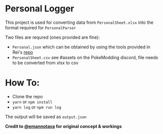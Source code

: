 # Personal Logger

This project is used for converting data from `PersonalSheet.xlsx` into the format required for `PersonalParser`

Two files are requred (ones provided are fine):

- `Personal.json` which can be obtained by using the tools provided in Rei's [repo](https://github.com/Reisyukaku/SwShMod)
- `PersonalSheet.csv` see #assets on the PokeModding discord, file needs to be converted from xlsx to csv

# How To:

- Clone the repo
- `yarn` or `npm install`
- `yarn log` or `npm run log`

The output will be saved as `output.json`

**Credit to [@emannotava](https://github.com/emannotava) for original concept & workings**
